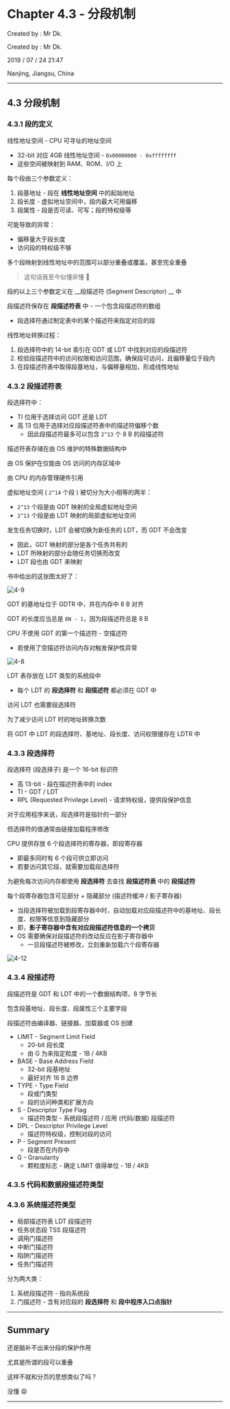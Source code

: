 # Chapter 4.3 - 分段机制

Created by : Mr Dk.

Created by : Mr Dk.

2019 / 07 / 24 21:47

Nanjing, Jiangsu, China

---

## 4.3 分段机制

### 4.3.1 段的定义

线性地址空间 - CPU 可寻址的地址空间

* 32-bit 对应 4GB 线性地址空间 - `0x00000000 - 0xffffffff`
* 这些空间被映射到 RAM、ROM、I/O 上

每个段由三个参数定义：

1. 段基地址 - 段在 __线性地址空间__ 中的起始地址
2. 段长度 - 虚拟地址空间中，段内最大可用偏移
3. 段属性 - 段是否可读、可写；段的特权级等

可能导致的异常：

* 偏移量大于段长度
* 访问段的特权级不够

多个段映射到线性地址中的范围可以部分重叠或覆盖，甚至完全重叠

> 这句话我至今似懂非懂 🤔

段的以上三个参数定义在 __段描述符 (Segment Descriptor) __ 中

段描述符保存在 __段描述符表__ 中 - 一个包含段描述符的数组

* 段选择符通过制定表中的某个描述符来指定对应的段

线性地址转换过程：

1. 段选择符中的 14-bit 索引在 GDT 或 LDT 中找到对应的段描述符
2. 校验段描述符中的访问权限和访问范围，确保段可访问，且偏移量位于段内
3. 在段描述符表中取得段基地址，与偏移量相加，形成线性地址

### 4.3.2 段描述符表

段选择符中：

* TI 位用于选择访问 GDT 还是 LDT
* 高 13 位用于选择对应段描述符表中的描述符偏移个数
  * 因此段描述符最多可以包含 `2^13` 个 8 B 的段描述符

描述符表存储在由 OS 维护的特殊数据结构中

由 OS 保护在仅能由 OS 访问的内存区域中

由 CPU 的内存管理硬件引用

虚拟地址空间 ( `2^14` 个段 ) 被切分为大小相等的两半：

* `2^13` 个段是由 GDT 映射的全局虚拟地址空间
* `2^13` 个段是由 LDT 映射的局部虚拟地址空间

发生任务切换时，LDT 会被切换为新任务的 LDT，而 GDT 不会改变

* 因此，GDT 映射的部分是各个任务共有的
* LDT 所映射的部分会随任务切换而改变
* LDT 段也由 GDT 来映射

书中给出的这张图太好了：

![4-9](img/4-9.png)

GDT 的基地址位于 GDTR 中，并在内存中 8 B 对齐

GDT 的长度应当总是 `8N - 1`，因为段描述符总是 8 B

CPU 不使用 GDT 的第一个描述符 - 空描述符

* 若使用了空描述符访问内存对触发保护性异常

![4-8](img/4-8.png)

LDT 表存放在 LDT 类型的系统段中

* 每个 LDT 的 __段选择符__ 和 __段描述符__ 都必须在 GDT 中

访问 LDT 也需要段选择符

为了减少访问 LDT 时的地址转换次数

将 GDT 中 LDT 的段选择符、基地址、段长度、访问权限缓存在 LDTR 中

### 4.3.3 段选择符

段选择符 (段选择子) 是一个 16-bit 标识符

* 高 13-bit - 段在描述符表中的 index
* TI - GDT / LDT
* RPL (Requested Privilege Level) - 请求特权级，提供段保护信息

对于应用程序来说，段选择符是指针的一部分

但选择符的值通常由链接加载程序修改

CPU 提供存放 6 个段选择符的寄存器，即段寄存器

* 即最多同时有 6 个段可供立即访问
* 若要访问其它段，就需要加载段选择符

为避免每次访问内存都使用 __段选择符__ 去查找 __段描述符表__ 中的 __段描述符__

每个段寄存器包含可见部分 + 隐藏部分 (描述符缓冲 / 影子寄存器)

* 当段选择符被加载到段寄存器中时，自动加载对应段描述符中的基地址、段长度、权限等信息到隐藏部分
* 即，__影子寄存器中含有对应段描述符信息的一个拷贝__
* OS 需要确保对段描述符的改动反应在影子寄存器中
  * 一旦段描述符被修改，立刻重新加载六个段寄存器

![4-12](img/4-12.png)

### 4.3.4 段描述符

段描述符是 GDT 和 LDT 中的一个数据结构项，8 字节长

包含段基地址、段长度、段属性三个主要字段

段描述符由编译器、链接器、加载器或 OS 创建

* LIMIT - Segment Limit Field
  * 20-bit 段长度
  * 由 G 为来指定粒度 - 1B / 4KB
* BASE - Base Address Field
  * 32-bit 段基地址
  * 最好对齐 16 B 边界
* TYPE - Type Field
  * 段或门类型
  * 段的访问种类和扩展方向
* S - Descriptor Type Flag
  * 描述符类型 - 系统段描述符 / 应用 (代码/数据) 段描述符
* DPL - Descriptor Privilege Level
  * 描述符特权级，控制对段的访问
* P - Segment Present
  * 段是否在内存中
* G - Granularity
  * 颗粒度标志 - 确定 LIMIT 值得单位 - 1B / 4KB

### 4.3.5 代码和数据段描述符类型

### 4.3.6 系统描述符类型

* 局部描述符表 LDT 段描述符
* 任务状态段 TSS 段描述符
* 调用门描述符
* 中断门描述符
* 陷阱门描述符
* 任务门描述符

分为两大类：

1. 系统段描述符 - 指向系统段
2. 门描述符 - 含有对应段的 __段选择符__ 和 __段中程序入口点指针__

---

## Summary

还是脑补不出来分段的保护作用

尤其是所谓的段可以重叠

这样不就和分页的思想类似了吗？

没懂 😧

---

